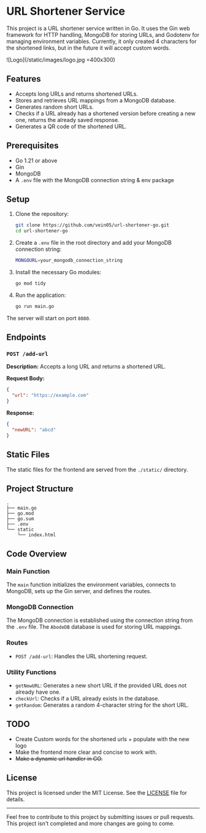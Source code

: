 # URL Shortener Service
This project is a URL shortener service written in Go. It uses the Gin web framework for HTTP handling, MongoDB for storing URLs, and Godotenv for managing environment variables. Currently, it only created 4 characters for the shortened links, but in the future it will accept custom words.

![Logo](/static/images/logo.jpg =400x300)

## Features

- Accepts long URLs and returns shortened URLs.
- Stores and retrieves URL mappings from a MongoDB database.
- Generates random short URLs.
- Checks if a URL already has a shortened version before creating a new one, returns the already saved response.
- Generates a QR code of the shortened URL. 

## Prerequisites

- Go 1.21 or above
- Gin 
- MongoDB
- A `.env` file with the MongoDB connection string & env package

## Setup

1. Clone the repository:

    ```sh
    git clone https://github.com/vein05/url-shortener-go.git
    cd url-shortener-go
    ```

2. Create a `.env` file in the root directory and add your MongoDB connection string:

    ```sh
    MONGOURL=your_mongodb_connection_string
    ```

3. Install the necessary Go modules:

    ```sh
    go mod tidy
    ```

4. Run the application:

    ```sh
    go run main.go
    ```

The server will start on port `8080`.

## Endpoints

### `POST /add-url`

**Description:** Accepts a long URL and returns a shortened URL.

**Request Body:**

```json
{
  "url": "https://example.com"
}
```

**Response:**

```json
{
  "newURL": "abcd"
}
```

## Static Files

The static files for the frontend are served from the `./static/` directory.

## Project Structure

```
.
├── main.go
├── go.mod
├── go.sum
├── .env
└── static
    └── index.html
```

## Code Overview

### Main Function

The `main` function initializes the environment variables, connects to MongoDB, sets up the Gin server, and defines the routes.

### MongoDB Connection

The MongoDB connection is established using the connection string from the `.env` file. The `AbodeDB` database is used for storing URL mappings.

### Routes

- `POST /add-url`: Handles the URL shortening request.

### Utility Functions

- `getNewURL`: Generates a new short URL if the provided URL does not already have one.
- `checkUrl`: Checks if a URL already exists in the database.
- `getRandom`: Generates a random 4-character string for the short URL.

## TODO

- Create Custom words for the shortened urls + populate with the new logo
- Make the frontend more clear and concise to work with.
- ~~Make a dynamic url handler in GO.~~
## License

This project is licensed under the MIT License. See the [LICENSE](LICENSE) file for details.

---

Feel free to contribute to this project by submitting issues or pull requests. This project isn't completed and more changes are going to come.